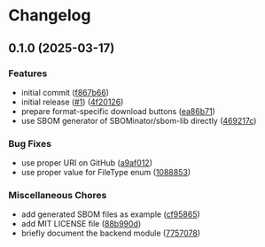 # Changelog

## 0.1.0 (2025-03-17)


### Features

* initial commit ([f867b66](https://github.com/sbominator/sbom-typo3/commit/f867b66ff5e827225e0023eee14c51ad5002f367))
* initial release ([#1](https://github.com/sbominator/sbom-typo3/issues/1)) ([4f20126](https://github.com/sbominator/sbom-typo3/commit/4f201269a82966fda491b32f9a838fc7e7658cae))
* prepare format-specific download buttons ([ea86b71](https://github.com/sbominator/sbom-typo3/commit/ea86b71629e2daaa07dab98119809ae75a65abb0))
* use SBOM generator of SBOMinator/sbom-lib directly ([469217c](https://github.com/sbominator/sbom-typo3/commit/469217c97cf2b29af8c754d9ba79782055d8660b))


### Bug Fixes

* use proper URI on GitHub ([a9af012](https://github.com/sbominator/sbom-typo3/commit/a9af012e99e786e399a10d9d14cacd040ccbbc6f))
* use proper value for FileType enum ([1088853](https://github.com/sbominator/sbom-typo3/commit/1088853bcda0b9ff6d48a77f3eb478385474fde8))


### Miscellaneous Chores

* add generated SBOM files as example ([cf95865](https://github.com/sbominator/sbom-typo3/commit/cf958650c896bd86ec5dc8d1c30f16f2e62c1e2e))
* add MIT LICENSE file ([88b990d](https://github.com/sbominator/sbom-typo3/commit/88b990ddf8cc23afe25ba1fa2747c4c7dbf09325))
* briefly document the backend module ([7757078](https://github.com/sbominator/sbom-typo3/commit/7757078b7e35dfe685b536b92444a9336a11fc8f))
